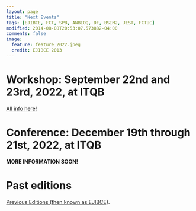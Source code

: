 ```yaml
---
layout: page
title: "Next Events"
tags: [EJIBCE, FCT, SPB, ANBIOQ, DF, BSIM2, JEST, FCTUC]
modified: 2014-08-08T20:53:07.573882-04:00
comments: false
image:
  feature: feature_2022.jpeg
  credit: EJIBCE 2013
---
```


# Workshop: September 22nd and 23rd, 2022, at ITQB

[All info here!](/workshop/)

# Conference: December 19th through 21st, 2022, at ITQB

<b>MORE INFORMATION SOON!</b>

# Past editions

<a href="/edicoes_anteriores/">Previous Editions (then known as EJIBCE)</a>.


